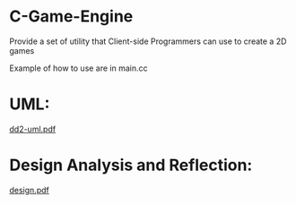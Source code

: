 # C-Game-Engine

Provide a set of utility that Client-side Programmers can use to create a 2D games

Example of how to use are in main.cc

# UML:
[dd2-uml.pdf](https://github.com/jayphan14/C-Game-Engine/files/13799222/dd2-uml.pdf)

# Design Analysis and Reflection:
[design.pdf](https://github.com/jayphan14/C-Game-Engine/files/13799225/design.pdf)
